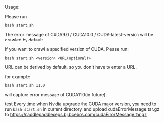 Usage:

Please run:
```
bash start.sh
```

The error message of CUDA9.0 / CUDA10.0 / CUDA-latest-version will be crawled by default.

If you want to crawl a specified version of CUDA, Please run:
```
bash start.sh <version> <URL(optional)>
```
URL can be derived by default, so you don't have to enter a URL.

for example:
```
bash start.sh 11.0
```
will capture error message of CUDA11.0(in future).

test
Every time when Nvidia upgrade the CUDA major version, you need to run `bash start.sh` in current directory, and upload cudaErrorMessage.tar.gz to https://paddlepaddledeps.bj.bcebos.com/cudaErrorMessage.tar.gz
